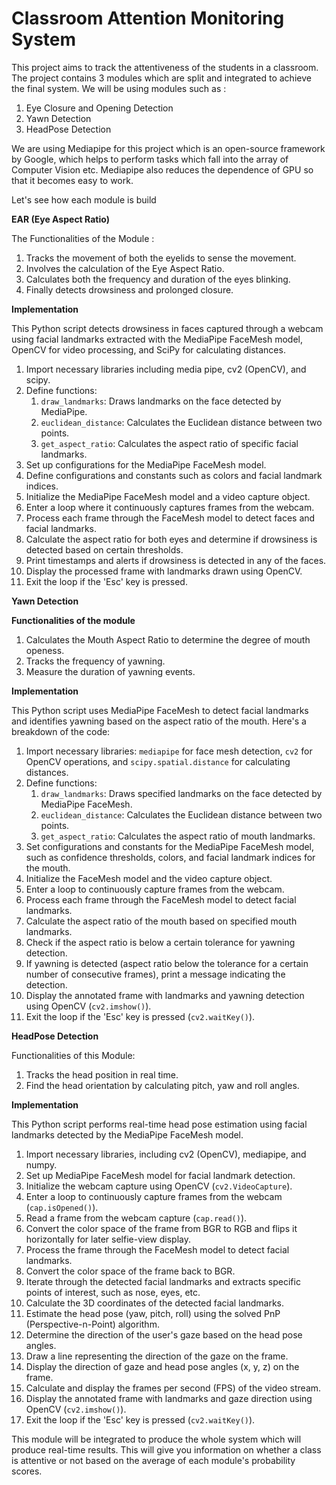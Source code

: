 # Classroom Attention Monitoring System

This project aims to track the attentiveness of the students in a classroom. The project contains 3 modules which are split and integrated to achieve the final system. We will be using modules such as :

1. Eye Closure and Opening Detection
2. Yawn Detection 
3. HeadPose Detection 

We are using Mediapipe for this project which is an open-source framework by Google, which helps to perform tasks which fall into the array of Computer Vision etc. Mediapipe also reduces the dependence of GPU so that it becomes easy to work.

Let's see how each module is build 

**EAR (Eye Aspect Ratio)**

The Functionalities of the Module :
 1. Tracks the movement of both the eyelids to sense the movement.
 2. Involves the calculation of the Eye Aspect Ratio.
 3. Calculates both the frequency and duration of the eyes blinking.
 4. Finally detects drowsiness and prolonged closure. 

**Implementation**

This Python script detects drowsiness in faces captured through a webcam using facial landmarks extracted with the MediaPipe FaceMesh model, OpenCV for video processing, and SciPy for calculating distances.

1. Import necessary libraries including media pipe, cv2 (OpenCV), and scipy.
2. Define functions:
    1. `draw_landmarks`: Draws landmarks on the face detected by MediaPipe.
    2. `euclidean_distance`: Calculates the Euclidean distance between two points.
    3. `get_aspect_ratio`: Calculates the aspect ratio of specific facial landmarks.
3. Set up configurations for the MediaPipe FaceMesh model.
4. Define configurations and constants such as colors and facial landmark indices.
5. Initialize the MediaPipe FaceMesh model and a video capture object.
6. Enter a loop where it continuously captures frames from the webcam.
7. Process each frame through the FaceMesh model to detect faces and facial landmarks.
8. Calculate the aspect ratio for both eyes and determine if drowsiness is detected based on certain thresholds.
9. Print timestamps and alerts if drowsiness is detected in any of the faces.
10. Display the processed frame with landmarks drawn using OpenCV.
11. Exit the loop if the 'Esc' key is pressed.

**Yawn Detection**

**Functionalities of the module**

1. Calculates the Mouth Aspect Ratio to determine the degree of mouth openess.
2. Tracks the frequency of yawning.
3. Measure the duration of yawning events.

**Implementation** 

This Python script uses MediaPipe FaceMesh to detect facial landmarks and identifies yawning based on the aspect ratio of the mouth. Here's a breakdown of the code:

1. Import necessary libraries: `mediapipe` for face mesh detection, `cv2` for OpenCV operations, and `scipy.spatial.distance` for calculating distances.
2. Define functions:
   1. `draw_landmarks`: Draws specified landmarks on the face detected by MediaPipe FaceMesh.
   2. `euclidean_distance`: Calculates the Euclidean distance between two points.
   3. `get_aspect_ratio`: Calculates the aspect ratio of mouth landmarks.
3. Set configurations and constants for the MediaPipe FaceMesh model, such as confidence thresholds, colors, and facial landmark indices for the mouth.
4. Initialize the FaceMesh model and the video capture object.
5. Enter a loop to continuously capture frames from the webcam.
6. Process each frame through the FaceMesh model to detect facial landmarks.
7. Calculate the aspect ratio of the mouth based on specified mouth landmarks.
8. Check if the aspect ratio is below a certain tolerance for yawning detection.
9. If yawning is detected (aspect ratio below the tolerance for a certain number of consecutive frames), print a message indicating the detection.
10. Display the annotated frame with landmarks and yawning detection using OpenCV (`cv2.imshow()`).
11. Exit the loop if the 'Esc' key is pressed (`cv2.waitKey()`).

**HeadPose Detection**

Functionalities of this Module:
 1. Tracks the head position in real time.
 2. Find the head orientation by calculating pitch, yaw and roll angles.

**Implementation** 

This Python script performs real-time head pose estimation using facial landmarks detected by the MediaPipe FaceMesh model.

1. Import necessary libraries, including cv2 (OpenCV), mediapipe, and numpy.
2. Set up MediaPipe FaceMesh model for facial landmark detection.
3. Initialize the webcam capture using OpenCV (`cv2.VideoCapture`).
4. Enter a loop to continuously capture frames from the webcam (`cap.isOpened()`).
5. Read a frame from the webcam capture (`cap.read()`).
6. Convert the color space of the frame from BGR to RGB and flips it horizontally for later selfie-view display.
7. Process the frame through the FaceMesh model to detect facial landmarks.
8. Convert the color space of the frame back to BGR.
9. Iterate through the detected facial landmarks and extracts specific points of interest, such as nose, eyes, etc.
10. Calculate the 3D coordinates of the detected facial landmarks.
11. Estimate the head pose (yaw, pitch, roll) using the solved PnP (Perspective-n-Point) algorithm.
12. Determine the direction of the user's gaze based on the head pose angles.
13. Draw a line representing the direction of the gaze on the frame.
14. Display the direction of gaze and head pose angles (x, y, z) on the frame.
15. Calculate and display the frames per second (FPS) of the video stream.
16. Display the annotated frame with landmarks and gaze direction using OpenCV (`cv2.imshow()`).
17. Exit the loop if the 'Esc' key is pressed (`cv2.waitKey()`).


This module will be integrated to produce the whole system which will produce real-time results. This will give you information on whether a class is attentive or not based on the average of each module's probability scores.



